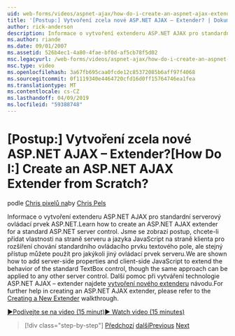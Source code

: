 ```yaml
---
uid: web-forms/videos/aspnet-ajax/how-do-i-create-an-aspnet-ajax-extender-from-scratch
title: '[Postup:] Vytvoření zcela nové ASP.NET AJAX – Extender? | Dokumenty Microsoft'
author: rick-anderson
description: Informace o vytvoření extenderu ASP.NET AJAX pro standardní serverový ovládací prvek ASP.NET. Jsme se zobrazí postup, chcete-li přidat vlastnosti na straně serveru a jazyka JavaScript na straně klienta...
ms.author: riande
ms.date: 09/01/2007
ms.assetid: 526b4ec1-4a80-4fae-bf0d-af5cb78f5d02
msc.legacyurl: /web-forms/videos/aspnet-ajax/how-do-i-create-an-aspnet-ajax-extender-from-scratch
msc.type: video
ms.openlocfilehash: 3a67fb695caa0fcde12c85372085b6aff97f4068
ms.sourcegitcommit: 0f1119340e4464720cfd16d0ff15764746ea1fea
ms.translationtype: MT
ms.contentlocale: cs-CZ
ms.lasthandoff: 04/09/2019
ms.locfileid: "59388748"
---
```

# <a name="how-do-i-create-an-aspnet-ajax-extender-from-scratch"></a><span data-ttu-id="09005-105">[Postup:] Vytvoření zcela nové ASP.NET AJAX – Extender?</span><span class="sxs-lookup"><span data-stu-id="09005-105">[How Do I:] Create an ASP.NET AJAX Extender from Scratch?</span></span>

<span data-ttu-id="09005-106">podle [Chris pixelů na](https://twitter.com/chrispels)</span><span class="sxs-lookup"><span data-stu-id="09005-106">by [Chris Pels](https://twitter.com/chrispels)</span></span>

<span data-ttu-id="09005-107">Informace o vytvoření extenderu ASP.NET AJAX pro standardní serverový ovládací prvek ASP.NET.</span><span class="sxs-lookup"><span data-stu-id="09005-107">Learn how to create an ASP.NET AJAX extender for a standard ASP.NET server control.</span></span> <span data-ttu-id="09005-108">Jsme se zobrazí postup, chcete-li přidat vlastnosti na straně serveru a jazyka JavaScript na straně klienta pro rozšíření chování standardního ovládacího prvku textového pole, ale stejný přístup můžete použít pro jakýkoli jiný ovládací prvek serveru.</span><span class="sxs-lookup"><span data-stu-id="09005-108">We are shown how to add server-side properties and client-side JavaScript to extend the behavior of the standard TextBox control, though the same approach can be applied to any other server control.</span></span> <span data-ttu-id="09005-109">Další pomoc při vytváření technologie ASP.NET AJAX – extender najdete [vytvoření nového extenderu](../../overview/ajax-control-toolkit/getting-started/creating-a-custom-ajax-control-toolkit-control-extender-cs.md) návodu.</span><span class="sxs-lookup"><span data-stu-id="09005-109">For further help in creating an ASP.NET AJAX extender, please refer to the [Creating a New Extender](../../overview/ajax-control-toolkit/getting-started/creating-a-custom-ajax-control-toolkit-control-extender-cs.md) walkthrough.</span></span>

[<span data-ttu-id="09005-110">&#9654;Podívejte se na video (15 minut)</span><span class="sxs-lookup"><span data-stu-id="09005-110">&#9654; Watch video (15 minutes)</span></span>](https://channel9.msdn.com/Blogs/ASP-NET-Site-Videos/how-do-i-create-an-aspnet-ajax-extender-from-scratch)

> [!div class="step-by-step"]
> <span data-ttu-id="09005-111">[Předchozí](how-do-i-trigger-an-updatepanel-refresh-from-a-dropdownlist-control.md)
> [další](how-do-i-build-custom-server-controls-that-work-with-or-without-aspnet-ajax.md)</span><span class="sxs-lookup"><span data-stu-id="09005-111">[Previous](how-do-i-trigger-an-updatepanel-refresh-from-a-dropdownlist-control.md)
[Next](how-do-i-build-custom-server-controls-that-work-with-or-without-aspnet-ajax.md)</span></span>

